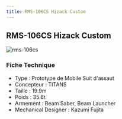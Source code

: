 ```yaml
---
title: RMS-106CS Hizack Custom
---
```


RMS-106CS Hizack Custom
-----------------------


![rms-106cs](/images/stories/saga/zetagundam/mechas/titans/rms-106cs.png)


### Fiche Technique


- Type : Prototype de Mobile Suit d'assaut  
- Concepteur : TITANS  
- Taille : 19.9m  
- Poids : 35.6t  
- Armement : Beam Saber, Beam Launcher  
- Mechanical Designer : Kazumi Fujita

